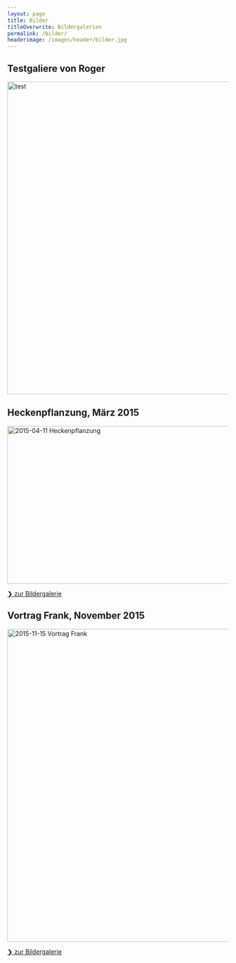 ```yaml
---
layout: page
title: Bilder
titleOverwrite: Bildergalerien
permalink: /bilder/
headerimage: /images/header/bilder.jpg
---
```


## Testgaliere von Roger
<a data-flickr-embed="true"  href="https://www.flickr.com/photos/54603033@N04/albums/72157670160472520" title="test"><img src="https://c6.staticflickr.com/9/8655/27774952653_4346939510_z.jpg" width="950" height="712" alt="test"></a><script async src="//embedr.flickr.com/assets/client-code.js" charset="utf-8"></script>

## Heckenpflanzung, März 2015

<a data-flickr-embed="true"  href="https://www.flickr.com/gp/144980889@N08/ToLPct" title="2015-04-11 Heckenpflanzung"><img src="https://c2.staticflickr.com/9/8611/27601569273_ea33af3c0f_z.jpg" width="640" height="359" alt="2015-04-11 Heckenpflanzung"></a><script async src="//embedr.flickr.com/assets/client-code.js" charset="utf-8"></script>

<a class="button expanded" href="https://www.flickr.com/gp/144980889@N08/8aMwWF">&#10095; zur Bildergalerie</a>

## Vortrag Frank, November 2015

<a data-flickr-embed="true" href="https://www.flickr.com/gp/144980889@N08/7Ea2Uw" title="2015-11-15 Vortrag Frank"><img src="https://c8.staticflickr.com/8/7742/28139184871_55808422e5_z.jpg" width="950" height="712" alt="2015-11-15 Vortrag Frank"></a><script async src="//embedr.flickr.com/assets/client-code.js" charset="utf-8"></script>

<a class="button expanded" href="https://www.flickr.com/gp/144980889@N08/7Ea2Uw">&#10095; zur Bildergalerie</a>
